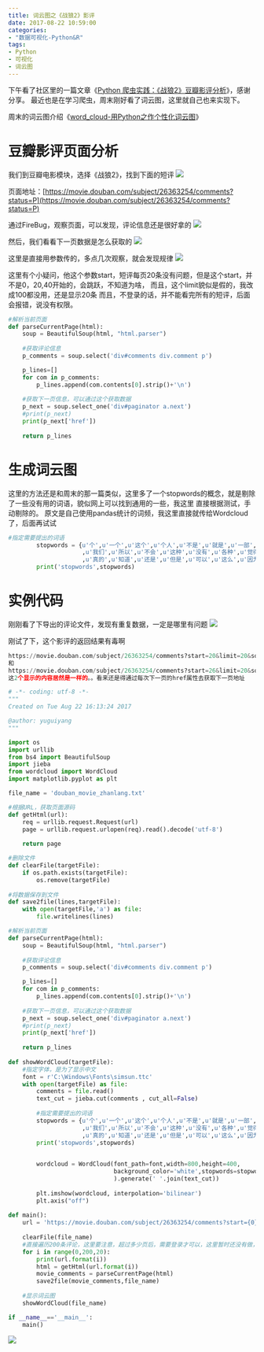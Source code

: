 ```yaml
---
title: 词云图之《战狼2》影评
date: 2017-08-22 10:59:00
categories:
- "数据可视化-Python&R"
tags:
- Python
- 可视化
- 词云图
---
```



下午看了社区里的一篇文章《[Python 爬虫实践：《战狼2》豆瓣影评分析](https://ask.hellobi.com/blog/datakong/9461)》，感谢分享。
最近也是在学习爬虫，周末刚好看了词云图，这里就自己也来实现下。

周末的词云图介绍《[word_cloud-用Python之作个性化词云图](https://ask.hellobi.com/blog/yuguiyang1990/9445)》

# 豆瓣影评页面分析
我们到豆瓣电影模块，选择《战狼2》，找到下面的短评
![](http://upload-images.jianshu.io/upload_images/76024-84b763c3bb1191de.png?imageMogr2/auto-orient/strip%7CimageView2/2/w/1240)

页面地址：[https://movie.douban.com/subject/26363254/comments?status=P](https://movie.douban.com/subject/26363254/comments?status=P)

通过FireBug，观察页面，可以发现，评论信息还是很好拿的
![](http://upload-images.jianshu.io/upload_images/76024-f06cc16f71288259.png?imageMogr2/auto-orient/strip%7CimageView2/2/w/1240)

然后，我们看看下一页数据是怎么获取的
![](http://upload-images.jianshu.io/upload_images/76024-63258a9fa9c996bd.png?imageMogr2/auto-orient/strip%7CimageView2/2/w/1240)

这里是直接用参数传的，多点几次观察，就会发现规律
![](http://upload-images.jianshu.io/upload_images/76024-b1aebe6f9e64b91a.png?imageMogr2/auto-orient/strip%7CimageView2/2/w/1240)

<!-- more -->

这里有个小疑问，他这个参数start，短评每页20条没有问题，但是这个start，并不是0，20,40开始的，会跳跃，不知道为啥，
而且，这个limit貌似是假的，我改成100都没用，还是显示20条
而且，不登录的话，并不能看完所有的短评，后面会报错，说没有权限。
``` python
#解析当前页面        
def parseCurrentPage(html):
    soup = BeautifulSoup(html, "html.parser")
    
    #获取评论信息
    p_comments = soup.select('div#comments div.comment p')

    p_lines=[]
    for com in p_comments:
        p_lines.append(com.contents[0].strip()+'\n')
    
    #获取下一页信息，可以通过这个获取数据
    p_next = soup.select_one('div#paginator a.next')
    #print(p_next)
    print(p_next['href'])
    
    return p_lines
```

# 生成词云图
这里的方法还是和周末的那一篇类似，这里多了一个stopwords的概念，就是剔除了一些没有用的词语，貌似网上可以找到通用的一些，我这里
直接根据测试，手动剔除的。
    原文是自己使用pandas统计的词频，我这里直接就传给Wordcloud了，后面再试试
``` python
#指定需要提出的词语
        stopwords = {u'个',u'一个',u'这个',u'个人',u'不是',u'就是',u'一部',u'这部'
                     ,u'我们',u'所以',u'不会',u'这种',u'没有',u'各种',u'觉得'
                     ,u'真的',u'知道',u'还是',u'但是',u'可以',u'这么',u'因为',u'很多'}
        print('stopwords',stopwords)
```

# 实例代码
刚刚看了下导出的评论文件，发现有重复数据，一定是哪里有问题
![](http://upload-images.jianshu.io/upload_images/76024-eba5db8ce8677474.png?imageMogr2/auto-orient/strip%7CimageView2/2/w/1240)

刚试了下，这个影评的返回结果有毒啊
``` python
https://movie.douban.com/subject/26363254/comments?start=20&limit=20&sort=new_score&status=P
和
https://movie.douban.com/subject/26363254/comments?start=26&limit=20&sort=new_score&status=P
这2个显示的内容居然是一样的。。看来还是得通过每次下一页的href属性去获取下一页地址

```
``` python
# -*- coding: utf-8 -*-
"""
Created on Tue Aug 22 16:13:24 2017

@author: yuguiyang
"""

import os
import urllib
from bs4 import BeautifulSoup
import jieba
from wordcloud import WordCloud
import matplotlib.pyplot as plt

file_name = 'douban_movie_zhanlang.txt'

#根据URL，获取页面源码
def getHtml(url):
    req = urllib.request.Request(url)
    page = urllib.request.urlopen(req).read().decode('utf-8')
    
    return page

#删除文件
def clearFile(targetFile):
    if os.path.exists(targetFile):
        os.remove(targetFile)
    
#将数据保存到文件
def save2file(lines,targetFile):
    with open(targetFile,'a') as file:
        file.writelines(lines)

#解析当前页面        
def parseCurrentPage(html):
    soup = BeautifulSoup(html, "html.parser")
    
    #获取评论信息
    p_comments = soup.select('div#comments div.comment p')

    p_lines=[]
    for com in p_comments:
        p_lines.append(com.contents[0].strip()+'\n')
    
    #获取下一页信息，可以通过这个获取数据
    p_next = soup.select_one('div#paginator a.next')
    #print(p_next)
    print(p_next['href'])
    
    return p_lines
    
def showWordCloud(targetFile):
    #指定字体，是为了显示中文
    font = r'C:\Windows\Fonts\simsun.ttc'
    with open(targetFile) as file:
        comments = file.read()
        text_cut = jieba.cut(comments , cut_all=False)
        
        #指定需要提出的词语
        stopwords = {u'个',u'一个',u'这个',u'个人',u'不是',u'就是',u'一部',u'这部'
                     ,u'我们',u'所以',u'不会',u'这种',u'没有',u'各种',u'觉得'
                     ,u'真的',u'知道',u'还是',u'但是',u'可以',u'这么',u'因为',u'很多'}
        print('stopwords',stopwords)
        

        wordcloud = WordCloud(font_path=font,width=800,height=400,
                              background_color='white',stopwords=stopwords
                              ).generate(' '.join(text_cut))
        
        plt.imshow(wordcloud, interpolation='bilinear')
        plt.axis("off")
        
def main():   
    url = 'https://movie.douban.com/subject/26363254/comments?start={0}&limit=20&sort=new_score&status=P'
    
    clearFile(file_name)
    #直接遍历200条评论，这里要注意，超过多少页后，需要登录才可以，这里暂时还没有做，就到200
    for i in range(0,200,20):    
        print(url.format(i))
        html = getHtml(url.format(i))
        movie_comments = parseCurrentPage(html)
        save2file(movie_comments,file_name)
    
    #显示词云图
    showWordCloud(file_name)

if __name__=='__main__':
    main()
```

![](http://upload-images.jianshu.io/upload_images/76024-c08941b8d232444f.png?imageMogr2/auto-orient/strip%7CimageView2/2/w/1240)